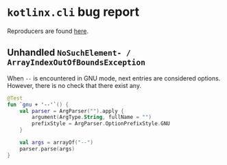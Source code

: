 # `kotlinx.cli` bug report

Reproducers are found [here](src/test/kotlin/org/plan/research/reproduce).

## Unhandled `NoSuchElement- / ArrayIndexOutOfBoundsException`

When `--` is encountered in GNU mode, next entries are considered options. However, there is no check that there exist any.

```kotlin
@Test
fun `gnu + '--'`() {
    val parser = ArgParser("").apply {
        argument(ArgType.String, fullName = "")
        prefixStyle = ArgParser.OptionPrefixStyle.GNU
    }

    val args = arrayOf("--")
    parser.parse(args)
}
```
